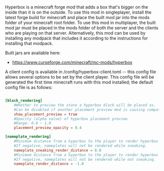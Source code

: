 Hyperbox is a minecraft forge mod that adds a box that's bigger on the inside than it is on the outside. To use this mod in singleplayer, install the latest forge build for minecraft and place the built mod jar into the mods folder of your minecraft root folder. To use this mod in multiplayer, the built mod jar must be placed in the mods folder of both the server and the clients who are playing on that server. Alternatively, this mod can be used by installing any modpack that includes it according to the instructions for installing that modpack.

Built jars are available here:
* https://www.curseforge.com/minecraft/mc-mods/hyperbox

A client config is available in <your minecraft root folder>/config/hyperbox-client.toml -- this config file allows several options to be set by the client player. This config file will be generated the first time minecraft runs with this mod installed; the default config file is as follows:

```toml

[block_rendering]
	#Whether to preview the state a hyperbox block will be placed as.
	#Can be disabled if another placement preview mod is causing compatibility issues with this feature.
	show_placement_preview = true
	#Opacity (alpha value) of hyperbox placement preview
	#Range: 0.0 ~ 1.0
	placement_preview_opacity = 0.4

[nameplate_rendering]
	#Minimum distance from a hyperbox to the player to render hyperbox nameplates from while sneaking.
	#If negative, nameplates will not be rendered while sneaking.
	nameplate_sneaking_render_distance = 8.0
	#Minimum distance from a hyperbox to the player to render hyperbox nameplates from while not sneaking.
	#If negative, nameplates will not be rendered while not sneaking.
	nameplate_render_distance = -1.0
```